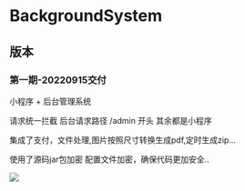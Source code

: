 # BackgroundSystem

## 版本 
### 第一期-20220915交付
小程序 + 后台管理系统

请求统一拦截 后台请求路径 /admin 开头 其余都是小程序 

集成了支付，文件处理,图片按照尺寸转换生成pdf,定时生成zip...

使用了源码jar包加密 配置文件加密，确保代码更加安全..

<img src="https://asugar.oss-cn-hangzhou.aliyuncs.com/default/1662988029901-64571662818029_.pic_hd.jpg">